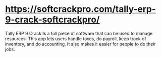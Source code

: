 # https://softcrackpro.com/tally-erp-9-crack-softcrackpro/
Tally ERP 9 Crack    Is a full piece of software that can be used to manage resources. This app lets users handle taxes, do payroll, keep track of inventory, and do accounting. It also makes it easier for people to do their jobs. 
